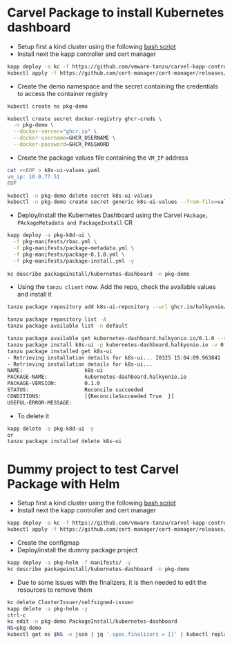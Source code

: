 # Carvel Package to install Kubernetes dashboard

- Setup first a kind cluster using the following [bash script](https://github.com/snowdrop/k8s-infra/blob/main/kind/kind-reg-ingress.sh)
- Install next the kapp controller and cert manager
```bash
kapp deploy -a kc -f https://github.com/vmware-tanzu/carvel-kapp-controller/releases/latest/download/release.yml -y
kubectl apply -f https://github.com/cert-manager/cert-manager/releases/download/v1.7.2/cert-manager.yaml
```
- Create the demo namespace and the secret containing the credentials to access the container registry
```bash
kubectl create ns pkg-demo

kubectl create secret docker-registry ghcr-creds \
  -n pkg-demo \
  --docker-server="ghcr.io" \
  --docker-username=GHCR_USERNAME \
  --docker-password=GHCR_PASSWORD
```
- Create the package values file containing the `VM_IP` address
```bash
cat <<EOF > k8s-ui-values.yaml 
vm_ip: 10.0.77.51
EOF

kubectl -n pkg-demo delete secret k8s-ui-values
kubectl -n pkg-demo create secret generic k8s-ui-values --from-file=values.yaml=k8s-ui-values.yaml
```
- Deploy/install the Kubernetes Dashboard using the Carvel `PAckage, PAckageMetadata and PackageInstall` CR
```bash
kapp deploy -a pkg-k8d-ui \
  -f pkg-manifests/rbac.yml \
  -f pkg-manifests/package-metadata.yml \
  -f pkg-manifests/package-0.1.0.yml \
  -f pkg-manifests/package-install.yml -y
  
kc describe packageinstall/kubernetes-dashboard -n pkg-demo
```

- Using the `tanzu client` now. Add the repo, check the available values and install it
```bash
tanzu package repository add k8s-ui-repository --url ghcr.io/halkyonio/packages/kubernetes-dashboard-repo:0.1.0

tanzu package repository list -A
tanzu package available list -n default

tanzu package available get kubernetes-dashboard.halkyonio.io/0.1.0 --values-schema
tanzu package install k8s-ui -p kubernetes-dashboard.halkyonio.io -v 0.1.0 --values-file k8s-ui-values.yaml -n default
tanzu package installed get k8s-ui
- Retrieving installation details for k8s-ui... I0325 15:04:09.963841   13445 request.go:665] Waited for 1.035994952s due to client-side throttling, not priority and fairness, request: GET:https://10.0.77.51:6443/apis/sources.knative.dev/v1alpha1?timeout=32s
- Retrieving installation details for k8s-ui...
NAME:                    k8s-ui
PACKAGE-NAME:            kubernetes-dashboard.halkyonio.io
PACKAGE-VERSION:         0.1.0
STATUS:                  Reconcile succeeded
CONDITIONS:              [{ReconcileSucceeded True  }]
USEFUL-ERROR-MESSAGE:
```
- To delete it
```bash
kapp delete -a pkg-k8d-ui -y
or 
tanzu package installed delete k8s-ui
```

# Dummy project to test Carvel Package with Helm

- Setup first a kind cluster using the following [bash script](https://github.com/snowdrop/k8s-infra/blob/main/kind/kind-reg-ingress.sh)
- Install next the kapp controller and cert manager
```bash
kapp deploy -a kc -f https://github.com/vmware-tanzu/carvel-kapp-controller/releases/latest/download/release.yml -y
kubectl apply -f https://github.com/cert-manager/cert-manager/releases/download/v1.7.2/cert-manager.yaml
```
- Create the configmap
- Deploy/install the dummy package project
```bash
kapp deploy -a pkg-helm -f manifests/ -y
kc describe packageinstall/kubernetes-dashboard -n pkg-demo
```
- Due to some issues with the finalizers, it is then needed to edit the resources to remove them
```bash
kc delete ClusterIssuer/selfsigned-issuer
kapp delete -a pkg-helm -y
ctrl-c
kc edit -n pkg-demo PackageInstall/kubernetes-dashboard
NS=pkg-demo
kubectl get ns $NS -o json | jq '.spec.finalizers = []' | kubectl replace --raw "/api/v1/namespaces/$NS/finalize" -f -
```
